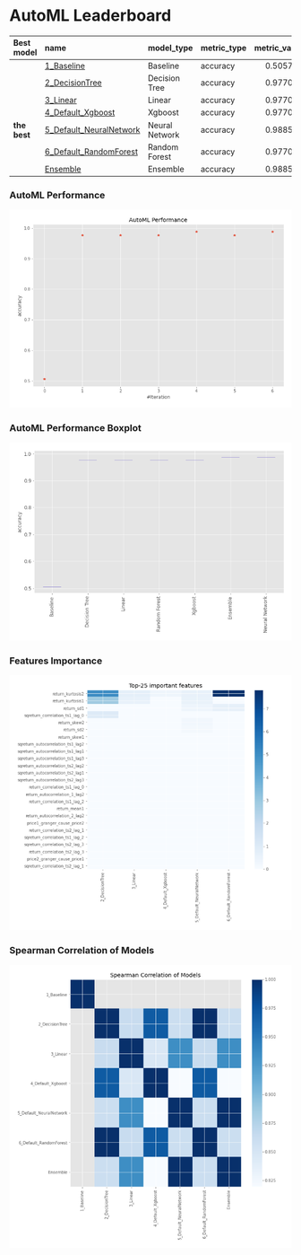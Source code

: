 # AutoML Leaderboard

| Best model   | name                                                         | model_type     | metric_type   |   metric_value |   train_time |
|:-------------|:-------------------------------------------------------------|:---------------|:--------------|---------------:|-------------:|
|              | [1_Baseline](1_Baseline/README.md)                           | Baseline       | accuracy      |       0.505747 |         1.47 |
|              | [2_DecisionTree](2_DecisionTree/README.md)                   | Decision Tree  | accuracy      |       0.977011 |         5.12 |
|              | [3_Linear](3_Linear/README.md)                               | Linear         | accuracy      |       0.977011 |         4.63 |
|              | [4_Default_Xgboost](4_Default_Xgboost/README.md)             | Xgboost        | accuracy      |       0.977011 |         4.95 |
| **the best** | [5_Default_NeuralNetwork](5_Default_NeuralNetwork/README.md) | Neural Network | accuracy      |       0.988506 |         3.3  |
|              | [6_Default_RandomForest](6_Default_RandomForest/README.md)   | Random Forest  | accuracy      |       0.977011 |         8.03 |
|              | [Ensemble](Ensemble/README.md)                               | Ensemble       | accuracy      |       0.988506 |         0.34 |

### AutoML Performance
![AutoML Performance](ldb_performance.png)

### AutoML Performance Boxplot
![AutoML Performance Boxplot](ldb_performance_boxplot.png)

### Features Importance
![features importance across models](features_heatmap.png)



### Spearman Correlation of Models
![models spearman correlation](correlation_heatmap.png)

